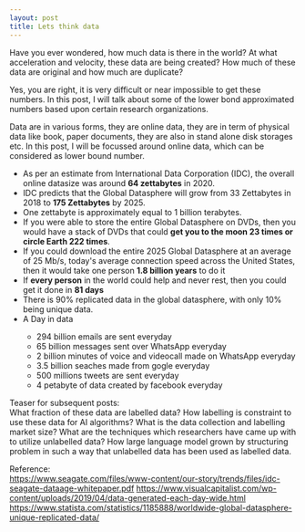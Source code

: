 ```yaml
---
layout: post
title: Lets think data
---
```

Have you ever wondered, how much data is there in the world? At what acceleration and velocity, these data are being created? How much of these data are original and how much are duplicate?

Yes, you are right, it is very difficult or near impossible to get these numbers. In this post, I will talk about some of the lower bond approximated numbers based upon certain research organizations. 

Data are in various forms, they are online data, they are in term of physical data like book, paper documents, they are also in stand alone disk storages etc. In this post, I will be focussed around online data, which can be considered as lower bound number.

<ul>
  <li>As per an estimate from International Data Corporation (IDC), the overall online datasize was around <b>64 zettabytes</b> in 2020. </li>
  <li>IDC predicts that the Global Datasphere will grow from 33 Zettabytes in 2018 to <b>175 Zettabytes</b> by 2025. </li>
  <li>One zettabyte is approximately equal to 1 billion terabytes. </li>
  <li>If you were able to store the entire Global Datasphere on DVDs, then you would have a stack of DVDs that could <b> get you to the moon 23 times or circle Earth 222 times</b>.</li>
  <li>If you could download the entire 2025 Global Datasphere at an average of 25 Mb/s, today's average connection speed across the United States, then it would take one person <b>1.8 billion years</b> to do it</li>
  <li>If <b>every person</b> in the world could help and never rest, then you could get it done in <b>81 days</b></li>
  <li>There is 90% replicated data in the global datasphere, with only 10% being unique data.</li>
  <li>A Day in data</li>
  <ul>
    <li> 294 billion emails are sent everyday </li>
    <li> 65 billion messages sent over WhatsApp everyday</li>
    <li> 2 billion minutes of voice and videocall made on WhatsApp everyday </li>
    <li> 3.5 billion seaches made from gogle everyday</li>
    <li> 500 millions tweets are sent everyday </li>
    <li> 4 petabyte of data created by facebook everyday</li>
  </ul>
</ul>

Teaser for subsequent posts: <br>
What fraction of these data are labelled data? How labelling is constraint to use these data for AI algorithms?  What is the data collection and labelling market size? What are the techniques which researchers have came up with to utilize unlabelled data? How large language model grown by structuring problem in such a way that unlabelled data has been used as labelled data.

Reference: <br>
https://www.seagate.com/files/www-content/our-story/trends/files/idc-seagate-dataage-whitepaper.pdf
https://www.visualcapitalist.com/wp-content/uploads/2019/04/data-generated-each-day-wide.html
https://www.statista.com/statistics/1185888/worldwide-global-datasphere-unique-replicated-data/

